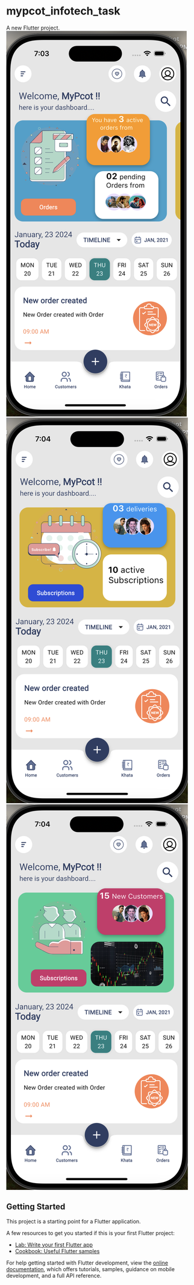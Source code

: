 # mypcot_infotech_task

A new Flutter project.
![Image Alt](https://github.com/mayurranshinge08/mypcot_infotech_task/blob/d4e41870db0f7184585682c4103370b9f80dfe96/page1.png)
![Image Alt](https://github.com/mayurranshinge08/mypcot_infotech_task/blob/d4e41870db0f7184585682c4103370b9f80dfe96/page2.png)
![Image Alt](https://github.com/mayurranshinge08/mypcot_infotech_task/blob/d4e41870db0f7184585682c4103370b9f80dfe96/page_3.png)

## Getting Started

This project is a starting point for a Flutter application.

A few resources to get you started if this is your first Flutter project:

- [Lab: Write your first Flutter app](https://docs.flutter.dev/get-started/codelab)
- [Cookbook: Useful Flutter samples](https://docs.flutter.dev/cookbook)

For help getting started with Flutter development, view the
[online documentation](https://docs.flutter.dev/), which offers tutorials,
samples, guidance on mobile development, and a full API reference.
